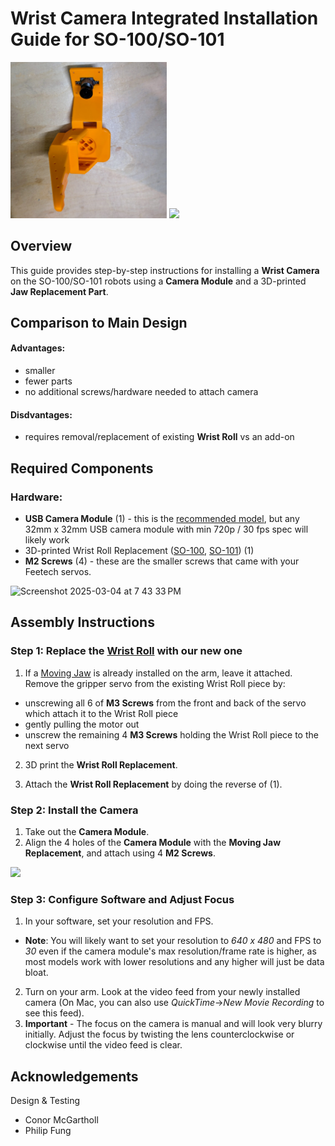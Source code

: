 # Wrist Camera Integrated Installation Guide for SO-100/SO-101

<img width="250" src="../../media/Wrist_Cam_Mount_32x32_UVC_module_1.jpg" /> 
<img width="250" src="../../media/Wrist_Cam_Mount_32x32_UVC_module_2.jpg" />

## Overview
This guide provides step-by-step instructions for installing a **Wrist Camera** on the SO-100/SO-101 robots using a **Camera Module** and a 3D-printed **Jaw Replacement Part**.

## Comparison to Main Design
#### Advantages:
- smaller
- fewer parts
- no additional screws/hardware needed to attach camera

#### Disdvantages:
- requires removal/replacement of existing **Wrist Roll** vs an add-on

## Required Components
### Hardware:
- **USB Camera Module** (1) - this is the [recommended model](https://www.amazon.com/innomaker-Computer-Raspberry-Support-Windows/dp/B0CNCSFQC1/ref=pd_lpo_d_sccl_3/132-7372155-9780230?pd_rd_w=eYz4L&content-id=amzn1.sym.4c8c52db-06f8-4e42-8e56-912796f2ea6c&pf_rd_p=4c8c52db-06f8-4e42-8e56-912796f2ea6c&pf_rd_r=XC3EXZRSSXKDB1G0Z5D7&pd_rd_wg=1wTpn&pd_rd_r=932b1976-9ac7-4cef-9774-f0f9c3acb804&pd_rd_i=B0CNCSFQC1&psc=1), but any 32mm x 32mm USB camera module with min 720p / 30 fps spec will likely work
- 3D-printed Wrist Roll Replacement ([SO-100](/Optional/Wrist_Cam_Mount_32x32_UVC_Module/stl/Wrist_Cam_Mount_32x32_UVC_Module_SO100.stl), [SO-101](/Optional/Wrist_Cam_Mount_32x32_UVC_Module/stl/Wrist_Cam_Mount_32x32_UVC_Module_SO101.stl)) (1)
- **M2 Screws** (4) - these are the smaller screws that came with your Feetech servos.


<img height="200" alt="Screenshot 2025-03-04 at 7 43 33 PM" src="https://github.com/user-attachments/assets/18099e1d-754c-4877-871f-9113a0dff062" />

## Assembly Instructions
### Step 1: Replace the [Wrist Roll](../../STL/SO101/Individual/Wrist_Roll_Follower_SO101.stl) with our new one
1. If a [Moving Jaw](../../STL/SO101/Individual/Moving_Jaw_SO101.stl) is already installed on the arm, leave it attached. Remove the gripper servo from the existing Wrist Roll piece by:
 - unscrewing all 6 of **M3 Screws** from the front and back of the servo which attach it to the Wrist Roll piece 
 - gently pulling the motor out
 - unscrew the remaining 4 **M3 Screws** holding the Wrist Roll piece to the next servo
   
2. 3D print the **Wrist Roll Replacement**.

3. Attach the **Wrist Roll Replacement** by doing the reverse of (1).


### Step 2: Install the Camera
1. Take out the **Camera Module**.
2. Align the 4 holes of the **Camera Module** with the **Moving Jaw Replacement**, and attach using 4 **M2 Screws**.

<img height="300" src="https://github.com/user-attachments/assets/ea5af652-9311-44c7-8ae8-525f42cb4703" />


### Step 3: Configure Software and Adjust Focus
1. In your software, set your resolution and FPS. 
- **Note**: You will likely want to set your resolution to *640 x 480* and FPS to *30* even if the camera module's max resolution/frame rate is higher, as most models work with lower resolutions and any higher will just be data bloat.
2. Turn on your arm.  Look at the video feed from your newly installed camera (On Mac, you can also use *QuickTime*->*New Movie Recording* to see this feed).  
3. **Important** - The focus on the camera is manual and will look very blurry initially. Adjust the focus by twisting the lens counterclockwise or clockwise until the video feed is clear.

## Acknowledgements

Design & Testing
- Conor McGartholl
- Philip Fung